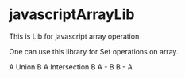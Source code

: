 javascriptArrayLib
==================

This is Lib for javascript array operation

One can use this library for Set operations on array.

A Union B
A Intersection B
A - B
B - A
